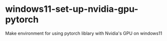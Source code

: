 # windows11-set-up-nvidia-gpu-pytorch
Make environment for using pytorch liblary with Nvidia's GPU on windows11
